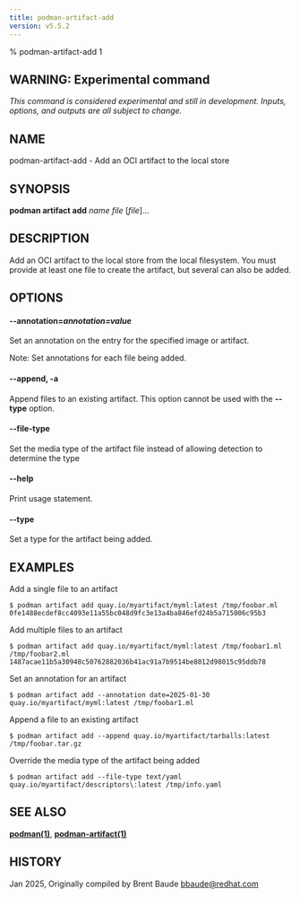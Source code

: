 ```yaml
---
title: podman-artifact-add
version: v5.5.2
---
```


% podman-artifact-add 1

## WARNING: Experimental command
*This command is considered experimental and still in development. Inputs, options, and outputs are all
subject to change.*

## NAME
podman\-artifact\-add - Add an OCI artifact to the local store

## SYNOPSIS
**podman artifact add** *name* *file* [*file*]...

## DESCRIPTION

Add an OCI artifact to the local store from the local filesystem.  You must
provide at least one file to create the artifact, but several can also be
added.


## OPTIONS


[//]: # (BEGIN included file options/annotation.manifest.md)
#### **--annotation**=*annotation=value*

Set an annotation on the entry for the specified image or artifact.

[//]: # (END   included file options/annotation.manifest.md)

Note: Set annotations for each file being added.

#### **--append**, **-a**

Append files to an existing artifact. This option cannot be used with the **--type** option.

#### **--file-type**

Set the media type of the artifact file instead of allowing detection to determine the type

#### **--help**

Print usage statement.

#### **--type**

Set a type for the artifact being added.

## EXAMPLES

Add a single file to an artifact

```
$ podman artifact add quay.io/myartifact/myml:latest /tmp/foobar.ml
0fe1488ecdef8cc4093e11a55bc048d9fc3e13a4ba846efd24b5a715006c95b3
```

Add multiple files to an artifact
```
$ podman artifact add quay.io/myartifact/myml:latest /tmp/foobar1.ml /tmp/foobar2.ml
1487acae11b5a30948c50762882036b41ac91a7b9514be8012d98015c95ddb78
```

Set an annotation for an artifact
```
$ podman artifact add --annotation date=2025-01-30 quay.io/myartifact/myml:latest /tmp/foobar1.ml
```

Append a file to an existing artifact
```
$ podman artifact add --append quay.io/myartifact/tarballs:latest /tmp/foobar.tar.gz
```

Override the media type of the artifact being added
```
$ podman artifact add --file-type text/yaml quay.io/myartifact/descriptors\:latest /tmp/info.yaml
```


## SEE ALSO
**[podman(1)](podman.1.md)**, **[podman-artifact(1)](podman-artifact.1.md)**

## HISTORY
Jan 2025, Originally compiled by Brent Baude <bbaude@redhat.com>
